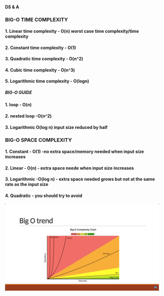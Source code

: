 #### DS & A
### BIG-O TIME COMPLEXITY 

#### 1. Linear time complexity      - O(n) worst case time complexity/time complexity
#### 2. Constant time complexity    - O(1)
#### 3. Quadratic time complexity   - O(n^2)
#### 4. Cubic time complexity       - O(n^3)
#### 5. Logarithmic time complexity - O(logn)


##### BIG-O GUIDE

#### 1. loop - O(n)
#### 2. nested loop -O(n^2)
#### 3. Logarithmic O(log n) input size reduced by half



### BIG-O SPACE COMPLEXITY

#### 1. Constant - O(1) -no extra space/memory needed when input size increases
#### 2. Linear   - O(n) - extra space neede when input size increases
#### 3. Logarithmic -O(log n) - extra space needed grows but not at the same rate as the input size
#### 4. Quadratic - you should try to avoid

![BIG-O GUIDE](../imgs/BIG-0-CHART.png)